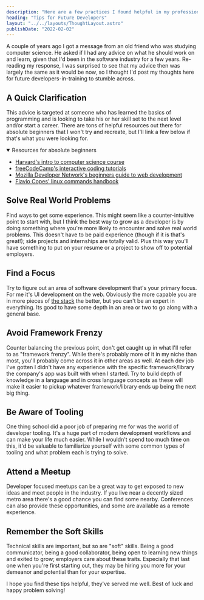 ```yaml
---
description: "Here are a few practices I found helpful in my professional growth as a developer. I hope they're helpful for you too!"
heading: "Tips for Future Developers"
layout: "../../layouts/ThoughtLayout.astro"
publishDate: "2022-02-02"
---
```


A couple of years ago I got a message from an old friend who was studying computer science. He asked if I had any advice on what he should work on and learn, given that I'd been in the software industry for a few years. Re-reading my response, I was surprised to see that my advice then was largely the same as it would be now, so I thought I'd post my thoughts here for future developers-in-training to stumble across.

## A Quick Clarification

This advice is targeted at someone who has learned the basics of programming and is looking to take his or her skill set to the next level and/or start a career. There are tons of helpful resources out there for absolute beginners that I won't try and recreate, but I'll link a few below if that's what you were looking for.

<details open>
  <summary>Resources for absolute beginners</summary>

- [Harvard's intro to computer science course](https://youtu.be/1tnj3UCkux)
- [freeCodeCamp's interactive coding tutorials](https://www.freecodecamp.org)
- [Mozilla Developer Network's beginners guide to web development](https://developer.mozilla.org/en-US/docs/Lear)
- [Flavio Copes' linux commands handbook](https://www.freecodecamp.org/news/the-linux-commands-handbook)
</details>

## Solve Real World Problems

Find ways to get some experience. This might seem like a counter-intuitive point to start with, but I think the best way to grow as a developer is by doing something where you're more likely to encounter and solve real world problems. This doesn't have to be paid experience (though if it is that's great!); side projects and internships are totally valid. Plus this way you'll have something to put on your resume or a project to show off to potential employers.

## Find a Focus

Try to figure out an area of software development that's your primary focus. For me it's UI development on the web. Obviously the more capable you are in more pieces of [the stack](https://en.wikipedia.org/wiki/Solution_stack) the better, but you can't be an expert in everything. Its good to have some depth in an area or two to go along with a general base.

## Avoid Framework Frenzy

Counter balancing the previous point, don't get caught up in what I'll refer to as "framework frenzy". While there's probably more of it in my niche than most, you'll probably come across it in other areas as well. At each dev job I've gotten I didn't have any experience with the specific framework/library the company's app was built with when I started. Try to build depth of knowledge in a language and in cross language concepts as these will make it easier to pickup whatever framework/library ends up being the next big thing.

## Be Aware of Tooling

One thing school did a poor job of preparing me for was the world of developer tooling. It's a huge part of modern development workflows and can make your life much easier. While I wouldn't spend too much time on this, it'd be valuable to familiarize yourself with some common types of tooling and what problem each is trying to solve.

## Attend a Meetup

Developer focused meetups can be a great way to get exposed to new ideas and meet people in the industry. If you live near a decently sized metro area there's a good chance you can find some nearby. Conferences can also provide these opportunities, and some are available as a remote experience.

## Remember the Soft Skills

Technical skills are important, but so are "soft" skills. Being a good communicator, being a good collaborator, being open to learning new things and exited to grow; employers care about these traits. Especially that last one when you're first starting out, they may be hiring you more for your demeanor and potential than for your expertise.

I hope you find these tips helpful, they've served me well. Best of luck and happy problem solving!

